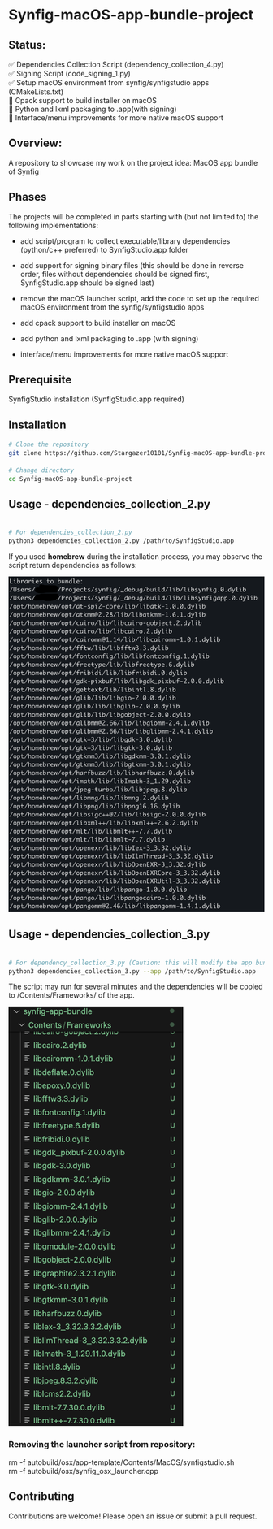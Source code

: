 # Synfig-macOS-app-bundle-project

## Status:
✅ Dependencies Collection Script (dependency_collection_4.py)  
✅ Signing Script (code_signing_1.py)  
✅ Setup macOS environment from synfig/synfigstudio apps (CMakeLists.txt)  
🔄 Cpack support to build installer on macOS  
🔄 Python and lxml packaging to .app(with signing)  
🔄 Interface/menu improvements for more native macOS support  

## Overview:
A repository to showcase my work on the project idea: MacOS app bundle of Synfig

## Phases
The projects will be completed in parts starting with (but not limited to) the following implementations:
- add script/program to collect executable/library dependencies (python/c++ preferred) to SynfigStudio.app folder

- add support for signing binary files (this should be done in reverse order, files without dependencies should be signed first, SynfigStudio.app should be signed last)

- remove the macOS launcher script, add the code to set up the required macOS environment from the synfig/synfigstudio apps

- add cpack support to build installer on macOS

- add python and lxml packaging to .app (with signing)

- interface/menu improvements for more native macOS support
## Prerequisite

SynfigStudio installation (SynfigStudio.app required)


## Installation
```sh
# Clone the repository
git clone https://github.com/Stargazer10101/Synfig-macOS-app-bundle-project.git

# Change directory
cd Synfig-macOS-app-bundle-project
```

## Usage - dependencies_collection_2.py 
```sh

# For dependencies_collection_2.py
python3 dependencies_collection_2.py /path/to/SynfigStudio.app 
```

If you used **homebrew** during the installation process, you may observe the script return dependencies as follows:

![Script output](Images/Script_output_1.png)

## Usage - dependencies_collection_3.py 
```sh

# For dependency_collection_3.py (Caution: this will modify the app bundle)
python3 dependencies_collection_3.py --app /path/to/SynfigStudio.app 
```
The script may run for several minutes and the dependencies will be copied to /Contents/Frameworks/ of the app.

![copied_dependencies](Images/files_creation_1.png)

### Removing the launcher script from repository:
rm -f autobuild/osx/app-template/Contents/MacOS/synfigstudio.sh  
rm -f autobuild/osx/synfig_osx_launcher.cpp  

## Contributing
Contributions are welcome! Please open an issue or submit a pull request.
